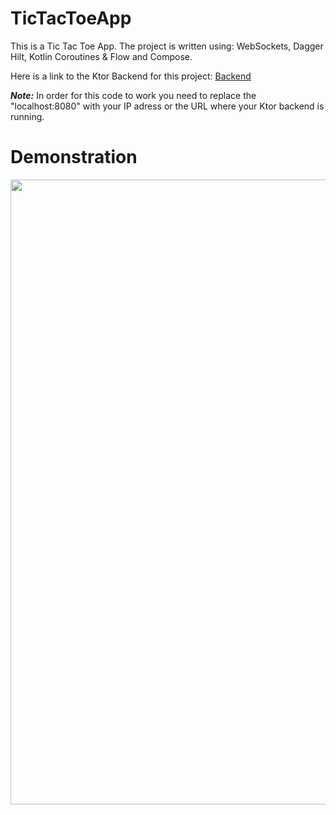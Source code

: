 # TicTacToeApp
This is a Tic Tac Toe App. The project is written using: WebSockets, Dagger Hilt, Kotlin Coroutines & Flow and Compose. 

Here is a link to the Ktor Backend for this project: [Backend](https://github.com/ilya-shevtsov/TicTacToeAppBackend)

***Note:*** In order for this code to work you need to replace the "localhost:8080" with your IP adress or the URL where your Ktor backend is running. 

# Demonstration

<img src="REAMMEImages/videodemonstration.gif" width="1000">
